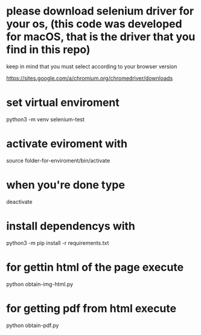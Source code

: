 # please download selenium driver for your os, (this code was developed for macOS, that is the driver that you find in this repo)

keep in mind that you must select according to your browser version

https://sites.google.com/a/chromium.org/chromedriver/downloads

# set virtual enviroment

python3 -m venv selenium-test  

# activate eviroment with

source folder-for-enviroment/bin/activate

# when you're done type

deactivate

# install dependencys with 

python3 -m pip install -r requirements.txt

# for gettin html of the page execute 

python obtain-img-html.py

# for getting pdf from html execute

python obtain-pdf.py
